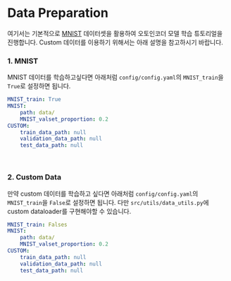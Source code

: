 # Data Preparation
여기서는 기본적으로 [MNIST](http://yann.lecun.com/exdb/mnist/) 데이터셋을 활용하여 오토인코더 모델 학습 튜토리얼을 진행합니다.
Custom 데이터를 이용하기 위해서는 아래 설명을 참고하시기 바랍니다.

### 1. MNIST
MNIST 데이터를 학습하고싶다면 아래처럼 `config/config.yaml`의 `MNIST_train`을 `True`로 설정하면 됩니다.
```yaml
MNIST_train: True       
MNIST:
    path: data/
    MNIST_valset_proportion: 0.2 
CUSTOM:
    train_data_path: null
    validation_data_path: null
    test_data_path: null
```
<br>

### 2. Custom Data
만약 custom 데이터를 학습하고 싶다면 아래처럼 `config/config.yaml`의 `MNIST_train`을 `False`로 설정하면 됩니다.
다만 `src/utils/data_utils.py`에 custom dataloader를 구현해야할 수 있습니다.
```yaml
MNIST_train: Falses
MNIST:
    path: data/
    MNIST_valset_proportion: 0.2 
CUSTOM:
    train_data_path: null
    validation_data_path: null
    test_data_path: null
```